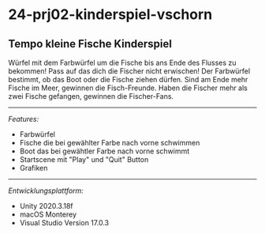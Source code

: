 # 24-prj02-kinderspiel-vschorn

## Tempo kleine Fische Kinderspiel

Würfel mit dem Farbwürfel um die Fische bis ans Ende des Flusses zu bekommen! Pass auf das dich die Fischer nicht erwischen!
Der  Farbwürfel  bestimmt,  ob  das  Boot  oder  die  Fische  ziehen dürfen. Sind am Ende mehr Fische im Meer, gewinnen  die  Fisch-Freunde.  Haben  die  Fischer  mehr  als  zwei Fische gefangen, gewinnen die Fischer-Fans.

____________________________

*Features:* 
- Farbwürfel
- Fische die bei gewählter Farbe nach vorne schwimmen
- Boot das bei gewähtler Farbe nach vorne schwimmt
- Startscene mit "Play" und "Quit" Button
- Grafiken 

_____________________________

*Entwicklungsplattform:*

- Unity 2020.3.18f 
- macOS Monterey 
- Visual Studio Version 17.0.3
